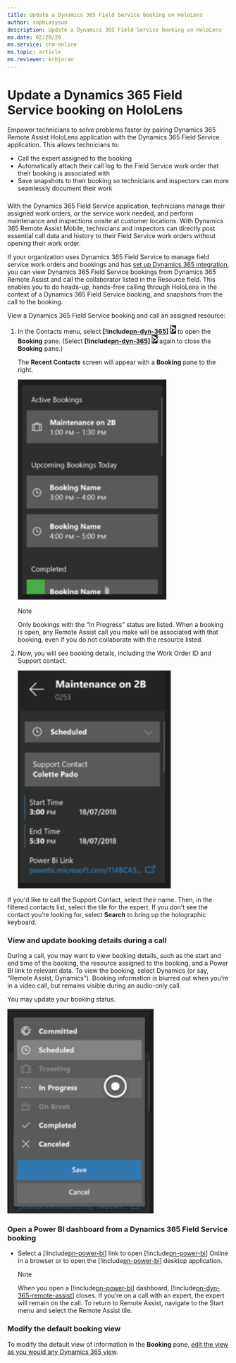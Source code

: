 ```yaml
---
title: Update a Dynamics 365 Field Service booking on HoloLens
author: sophiasysun
description: Update a Dynamics 365 Field Service booking on HoloLens
ms.date: 02/29/20
ms.service: crm-online
ms.topic: article
ms.reviewer: krbjoran
---
```

# Update a Dynamics 365 Field Service booking on HoloLens

Empower technicians to solve problems faster by pairing Dynamics 365 Remote Assist HoloLens application with the Dynamics 365 Field Service application. This allows technicians to:
* Call the expert assigned to the booking
* Automatically attach their call log to the Field Service work order that their booking is associated with
* Save snapshots to their booking so technicians and inspectors can more seamlessly document their work

###
With the Dynamics 365 Field Service application, technicians manage their assigned work orders, or the service work needed, and perform maintenance and inspections onsite at customer locations. With Dynamics 365 Remote Assist Mobile, technicians and inspectors can directly post essential call data and history to their Field Service work orders without opening their work order. 

If your organization uses Dynamics 365 Field Service to manage field service work orders and bookings and has [set up Dynamics 365 integration](https://github.com/MicrosoftDocs/dynamics-365-mixed-reality-pr/edit/toc-sandbox/mr-docs/remote-assist/mobile-app/field-service-integration.md), you can view Dynamics 365 Field Service bookings from Dynamics 365 Remote Assist and call the collaborator listed in the Resource field. This enables you to do heads-up, hands-free calling through HoloLens in the context of a Dynamics 365 Field Service booking, and snapshots from the call to the booking.  

View a Dynamics 365 Field Service booking and call an assigned resource:

1.  In the Contacts menu, select **[!include[pn-dyn-365](../includes/pn-dyn-365.md)]** ![Dynamics 365](media/d365-button3.png "Dynamics 365") to open the **Booking** pane. (Select **[!include[pn-dyn-365](../includes/pn-dyn-365.md)]** ![Dynamics 365](media/d365-button3.png "Dynamics 365") again to close the **Booking** pane.)  
      
    The **Recent Contacts** screen will appear with a **Booking** pane to the
    right.
    
    ![ViewBookings](media/RAHL_ViewBookings.PNG "ViewBookings")
    
    > [!NOTE]
    > Only bookings with the “In Progress” status are listed. When a booking is open, any Remote Assist call you make will be associated with that booking, even if you do not collaborate with the resource listed.
    
1.  Now, you will see booking details, including the Work Order ID and Support contact. 

       ![SelectedBooking](media/RAHL_SelectedBooking.PNG "SelectedBooking")    

If you'd like to call the Support Contact, select their name. Then, in the filtered contacts list, select the tile for the expert. If you don’t see the contact you’re looking for, select **Search** to bring up the holographic keyboard.  
      
    
### View and update booking details during a call

During a call, you may want to view booking details, such as the start and end time of the booking, the resource assigned to the booking, and a Power BI link to relevant data. To view the booking, select Dynamics (or say, “Remote Assist, Dynamics”). 
Booking information is blurred out when you’re in a video call, but remains visible during an audio-only call.

You may update your booking status.

![MarkComplete](media/RAHL_MarkComplete.PNG "MarkComplete")

### Open a Power BI dashboard from a Dynamics 365 Field Service booking

-   Select a [!include[pn-power-bi](../includes/pn-power-bi.md)] link to open [!include[pn-power-bi](../includes/pn-power-bi.md)] Online in a browser or to open the
    [!include[pn-power-bi](../includes/pn-power-bi.md)] desktop application.
    
    > [!NOTE]
    > When you open a [!include[pn-power-bi](../includes/pn-power-bi.md)] dashboard, [!include[pn-dyn-365-remote-assist](../includes/pn-dyn-365-remote-assist.md)] closes. If you’re on a call with an expert, the expert will remain on the call. To return to Remote Assist, navigate to the Start menu and select the Remote Assist tile. 
    

### Modify the default booking view

To modify the default view of information in the **Booking** pane, [edit the view as
you would any Dynamics 365 view](https://docs.microsoft.com/dynamics365/customer-engagement/customize/create-and-edit-views).

